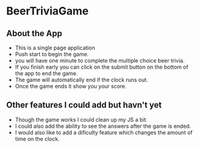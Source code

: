 # BeerTriviaGame

## About the App

* This is a single page application
* Push start to begin the game.
* you will have one minute to complete the multiple choice beer trivia.  
* If you finish early you can click on the submit button on the bottom of the app to end the game.
* The game will automatically end if the clock runs out.
* Once the game ends it show you your score.


## Other features I could add but havn't yet
* Though the game works I could clean up my JS a bit.
* I could also add the ability to see the answers after the game is ended.
* I would also like to add a dificulty feature which changes the amount of time on the clock.
